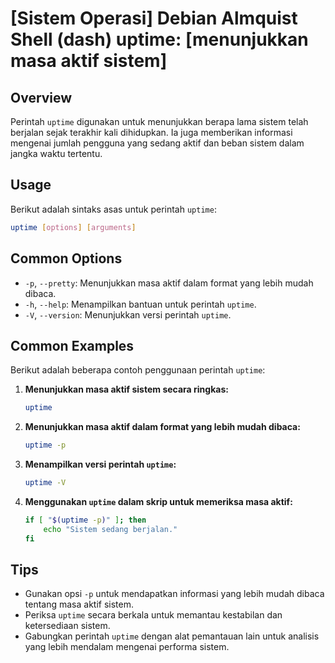 # [Sistem Operasi] Debian Almquist Shell (dash) uptime: [menunjukkan masa aktif sistem]

## Overview
Perintah `uptime` digunakan untuk menunjukkan berapa lama sistem telah berjalan sejak terakhir kali dihidupkan. Ia juga memberikan informasi mengenai jumlah pengguna yang sedang aktif dan beban sistem dalam jangka waktu tertentu.

## Usage
Berikut adalah sintaks asas untuk perintah `uptime`:

```bash
uptime [options] [arguments]
```

## Common Options
- `-p`, `--pretty`: Menunjukkan masa aktif dalam format yang lebih mudah dibaca.
- `-h`, `--help`: Menampilkan bantuan untuk perintah `uptime`.
- `-V`, `--version`: Menunjukkan versi perintah `uptime`.

## Common Examples
Berikut adalah beberapa contoh penggunaan perintah `uptime`:

1. **Menunjukkan masa aktif sistem secara ringkas:**
   ```bash
   uptime
   ```

2. **Menunjukkan masa aktif dalam format yang lebih mudah dibaca:**
   ```bash
   uptime -p
   ```

3. **Menampilkan versi perintah `uptime`:**
   ```bash
   uptime -V
   ```

4. **Menggunakan `uptime` dalam skrip untuk memeriksa masa aktif:**
   ```bash
   if [ "$(uptime -p)" ]; then
       echo "Sistem sedang berjalan."
   fi
   ```

## Tips
- Gunakan opsi `-p` untuk mendapatkan informasi yang lebih mudah dibaca tentang masa aktif sistem.
- Periksa `uptime` secara berkala untuk memantau kestabilan dan ketersediaan sistem.
- Gabungkan perintah `uptime` dengan alat pemantauan lain untuk analisis yang lebih mendalam mengenai performa sistem.